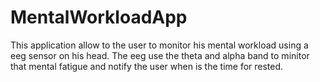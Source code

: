 # MentalWorkloadApp
This application allow to the user to monitor his mental workload using a eeg sensor on his head.
The eeg use the theta and alpha band to minitor that mental fatigue and notify the user when is the time for rested.
